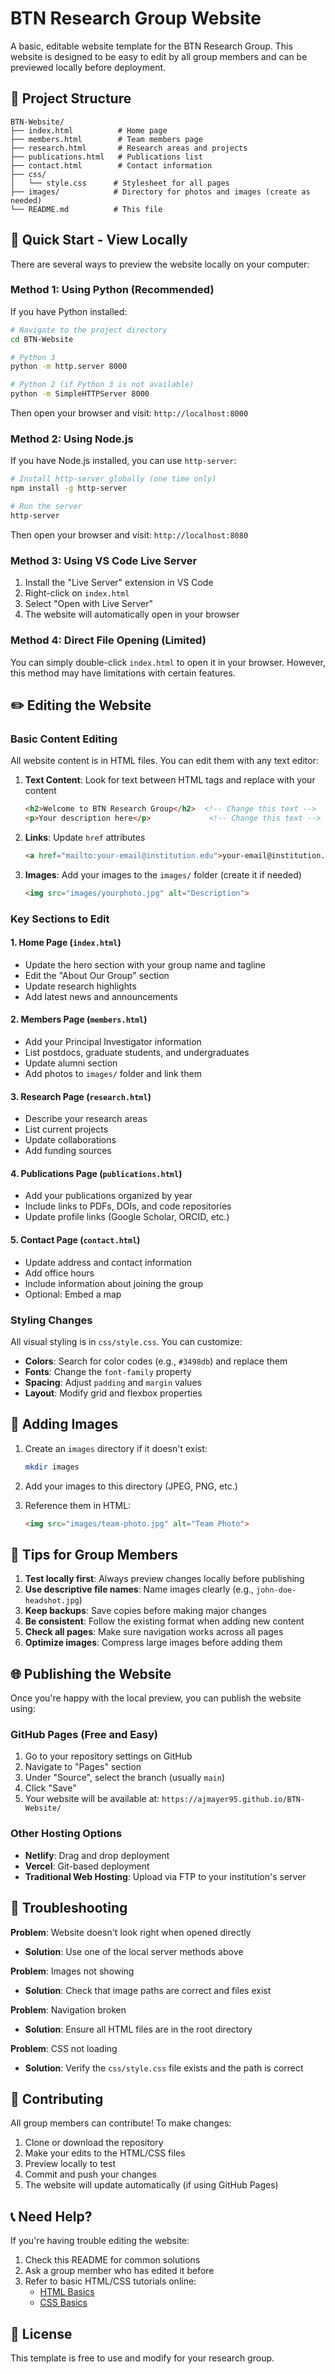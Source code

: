 # BTN Research Group Website

A basic, editable website template for the BTN Research Group. This website is designed to be easy to edit by all group members and can be previewed locally before deployment.

## 📁 Project Structure

```
BTN-Website/
├── index.html          # Home page
├── members.html        # Team members page
├── research.html       # Research areas and projects
├── publications.html   # Publications list
├── contact.html        # Contact information
├── css/
│   └── style.css      # Stylesheet for all pages
├── images/            # Directory for photos and images (create as needed)
└── README.md          # This file
```

## 🚀 Quick Start - View Locally

There are several ways to preview the website locally on your computer:

### Method 1: Using Python (Recommended)

If you have Python installed:

```bash
# Navigate to the project directory
cd BTN-Website

# Python 3
python -m http.server 8000

# Python 2 (if Python 3 is not available)
python -m SimpleHTTPServer 8000
```

Then open your browser and visit: `http://localhost:8000`

### Method 2: Using Node.js

If you have Node.js installed, you can use `http-server`:

```bash
# Install http-server globally (one time only)
npm install -g http-server

# Run the server
http-server
```

Then open your browser and visit: `http://localhost:8080`

### Method 3: Using VS Code Live Server

1. Install the "Live Server" extension in VS Code
2. Right-click on `index.html`
3. Select "Open with Live Server"
4. The website will automatically open in your browser

### Method 4: Direct File Opening (Limited)

You can simply double-click `index.html` to open it in your browser. However, this method may have limitations with certain features.

## ✏️ Editing the Website

### Basic Content Editing

All website content is in HTML files. You can edit them with any text editor:

1. **Text Content**: Look for text between HTML tags and replace with your content
   ```html
   <h2>Welcome to BTN Research Group</h2>  <!-- Change this text -->
   <p>Your description here</p>             <!-- Change this text -->
   ```

2. **Links**: Update `href` attributes
   ```html
   <a href="mailto:your-email@institution.edu">your-email@institution.edu</a>
   ```

3. **Images**: Add your images to the `images/` folder (create it if needed)
   ```html
   <img src="images/yourphoto.jpg" alt="Description">
   ```

### Key Sections to Edit

#### 1. Home Page (`index.html`)
- Update the hero section with your group name and tagline
- Edit the "About Our Group" section
- Update research highlights
- Add latest news and announcements

#### 2. Members Page (`members.html`)
- Add your Principal Investigator information
- List postdocs, graduate students, and undergraduates
- Update alumni section
- Add photos to `images/` folder and link them

#### 3. Research Page (`research.html`)
- Describe your research areas
- List current projects
- Update collaborations
- Add funding sources

#### 4. Publications Page (`publications.html`)
- Add your publications organized by year
- Include links to PDFs, DOIs, and code repositories
- Update profile links (Google Scholar, ORCID, etc.)

#### 5. Contact Page (`contact.html`)
- Update address and contact information
- Add office hours
- Include information about joining the group
- Optional: Embed a map

### Styling Changes

All visual styling is in `css/style.css`. You can customize:

- **Colors**: Search for color codes (e.g., `#3498db`) and replace them
- **Fonts**: Change the `font-family` property
- **Spacing**: Adjust `padding` and `margin` values
- **Layout**: Modify grid and flexbox properties

## 🎨 Adding Images

1. Create an `images` directory if it doesn't exist:
   ```bash
   mkdir images
   ```

2. Add your images to this directory (JPEG, PNG, etc.)

3. Reference them in HTML:
   ```html
   <img src="images/team-photo.jpg" alt="Team Photo">
   ```

## 📝 Tips for Group Members

1. **Test locally first**: Always preview changes locally before publishing
2. **Use descriptive file names**: Name images clearly (e.g., `john-doe-headshot.jpg`)
3. **Keep backups**: Save copies before making major changes
4. **Be consistent**: Follow the existing format when adding new content
5. **Check all pages**: Make sure navigation works across all pages
6. **Optimize images**: Compress large images before adding them

## 🌐 Publishing the Website

Once you're happy with the local preview, you can publish the website using:

### GitHub Pages (Free and Easy)

1. Go to your repository settings on GitHub
2. Navigate to "Pages" section
3. Under "Source", select the branch (usually `main`)
4. Click "Save"
5. Your website will be available at: `https://ajmayer95.github.io/BTN-Website/`

### Other Hosting Options

- **Netlify**: Drag and drop deployment
- **Vercel**: Git-based deployment
- **Traditional Web Hosting**: Upload via FTP to your institution's server

## 🔧 Troubleshooting

**Problem**: Website doesn't look right when opened directly
- **Solution**: Use one of the local server methods above

**Problem**: Images not showing
- **Solution**: Check that image paths are correct and files exist

**Problem**: Navigation broken
- **Solution**: Ensure all HTML files are in the root directory

**Problem**: CSS not loading
- **Solution**: Verify the `css/style.css` file exists and the path is correct

## 🤝 Contributing

All group members can contribute! To make changes:

1. Clone or download the repository
2. Make your edits to the HTML/CSS files
3. Preview locally to test
4. Commit and push your changes
5. The website will update automatically (if using GitHub Pages)

## 📞 Need Help?

If you're having trouble editing the website:
1. Check this README for common solutions
2. Ask a group member who has edited it before
3. Refer to basic HTML/CSS tutorials online:
   - [HTML Basics](https://developer.mozilla.org/en-US/docs/Learn/HTML)
   - [CSS Basics](https://developer.mozilla.org/en-US/docs/Learn/CSS)

## 📄 License

This template is free to use and modify for your research group.